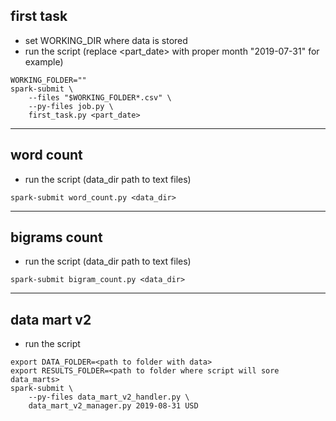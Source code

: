## first task

* set WORKING_DIR where data is stored
* run the script (replace <part_date> with proper month "2019-07-31" for example)
```commandline
WORKING_FOLDER=""
spark-submit \
    --files "$WORKING_FOLDER*.csv" \
    --py-files job.py \
    first_task.py <part_date>
```
------------------------------------------------------------------
## word count
* run the script (data_dir path to text files)
```commandline
spark-submit word_count.py <data_dir>
```
------------------------------------------------------------------
## bigrams count
* run the script (data_dir path to text files)
```commandline
spark-submit bigram_count.py <data_dir>
```
-----------------------------------------------------------------
## data mart v2
* run the script 
```commandline
export DATA_FOLDER=<path to folder with data>
export RESULTS_FOLDER=<path to folder where script will sore data_marts>
spark-submit \
    --py-files data_mart_v2_handler.py \
    data_mart_v2_manager.py 2019-08-31 USD
```